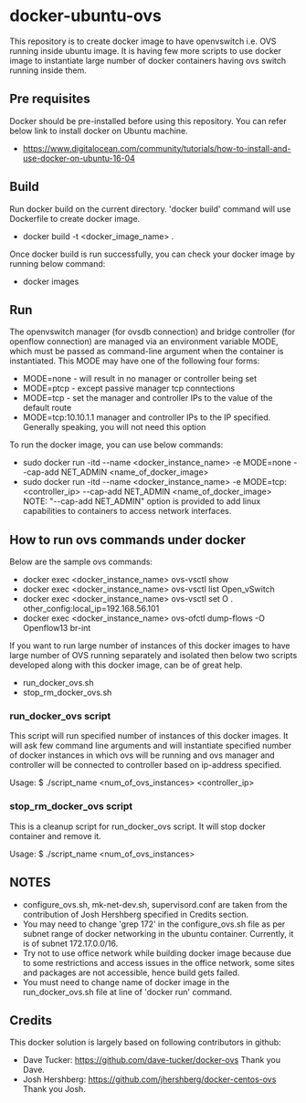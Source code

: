 # docker-ubuntu-ovs
This repository is to create docker image to have openvswitch i.e. OVS running inside ubuntu image. It is having few more scripts to use docker image to instantiate large number of docker containers having ovs switch running inside them.

## Pre requisites
Docker should be pre-installed before using this repository. You can refer below link to install docker on Ubuntu machine.
 * https://www.digitalocean.com/community/tutorials/how-to-install-and-use-docker-on-ubuntu-16-04

## Build
Run docker build on the current directory. 'docker build' command will use Dockerfile to create docker image.
 * docker build -t <docker_image_name> .

Once docker build is run successfully, you can check your docker image by running below command:
 * docker images

## Run
The openvswitch manager (for ovsdb connection) and bridge controller (for openflow connection) are managed via an environment variable MODE, which must be passed as command-line argument when the container is instantiated. This MODE may have one of the following four forms:
 * MODE=none - will result in no manager or controller being set
 * MODE=ptcp - except passive manager tcp conntections 
 * MODE=tcp - set the manager and controller IPs to the value of the default route
 * MODE=tcp:10.10.1.1 manager and controller IPs to the IP specified. Generally speaking, you will not need this option

To run the docker image, you can use below commands:
 * sudo docker run -itd --name <docker_instance_name> -e MODE=none --cap-add NET_ADMIN <name_of_docker_image>
 * sudo docker run -itd --name <docker_instance_name> -e MODE=tcp:<controller_ip> --cap-add NET_ADMIN <name_of_docker_image>
NOTE: "--cap-add NET_ADMIN" option is provided to add linux capabilities to containers to access network interfaces.

## How to run ovs commands under docker
Below are the sample ovs commands:
* docker exec <docker_instance_name> ovs-vsctl show
* docker exec <docker_instance_name> ovs-vsctl list Open_vSwitch
* docker exec <docker_instance_name> ovs-vsctl set O . other_config:local_ip=192.168.56.101
* docker exec <docker_instance_name> ovs-ofctl dump-flows -O Openflow13 br-int
  
If you want to run large number of instances of this docker images to have large number of OVS running separately and isolated then below two scripts developed along with this docker image, can be of great help.
 * run_docker_ovs.sh
 * stop_rm_docker_ovs.sh

### run_docker_ovs script
This script will run specified number of instances of this docker images.
It will ask few command line arguments and will instantiate specified number of docker instances in which ovs will be running and ovs manager and controller will be connected to controller based on ip-address specified.

Usage: $ ./script_name <num_of_ovs_instances> <controller_ip>

### stop_rm_docker_ovs script
This is a cleanup script for run_docker_ovs script. It will stop docker container and remove it.

Usage: $ ./script_name <num_of_ovs_instances>
  
## NOTES
 * configure_ovs.sh, mk-net-dev.sh, supervisord.conf are taken from the contribution of Josh Hershberg specified in Credits section.
 * You may need to change 'grep 172' in the configure_ovs.sh file as per subnet range of docker networking in the ubuntu container. Currently, it is of subnet 172.17.0.0/16.
 * Try not to use office network while building docker image because due to some restrictions and access issues in the office network, some sites and packages are not accessible, hence build gets failed.
 * You must need to change name of docker image in the run_docker_ovs.sh file at line of 'docker run' command.

## Credits
This docker solution is largely based on following contributors in github:
* Dave Tucker: https://github.com/dave-tucker/docker-ovs  Thank you Dave.
* Josh Hershberg: https://github.com/jhershberg/docker-centos-ovs Thank you Josh.
